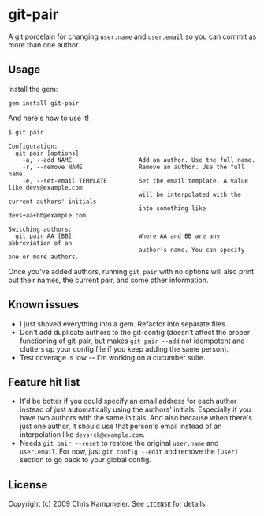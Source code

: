 # git-pair

A git porcelain for changing `user.name` and `user.email` so you can commit as
more than one author.

## Usage

Install the gem:

    gem install git-pair

And here's how to use it!

    $ git pair

    Configuration:
      git pair [options]
        -a, --add NAME                   Add an author. Use the full name.
        -r, --remove NAME                Remove an author. Use the full name.
        -e, --set-email TEMPLATE         Set the email template. A value like devs@example.com
                                         will be interpolated with the current authors' initials
                                         into something like devs+aa+bb@example.com.

    Switching authors:
      git pair AA [BB]                   Where AA and BB are any abbreviation of an
                                         author's name. You can specify one or more authors.

Once you've added authors, running `git pair` with no options will also print
out their names, the current pair, and some other information.

## Known issues

* I just shoved everything into a gem. Refactor into separate files.
* Don't add duplicate authors to the git-config (doesn't affect the proper
  functioning of git-pair, but makes `git pair --add` not idempotent and
  clutters up your config file if you keep adding the same person).
* Test coverage is low -- I'm working on a cucumber suite.

## Feature hit list

* It'd be better if you could specify an email address for each author instead
  of just automatically using the authors' initials. Especially if you have two
  authors with the same initials. And also because when there's just one author,
  it should use that person's email instead of an interpolation like
  `devs+ck@example.com`.
* Needs `git pair --reset` to restore the original `user.name` and `user.email`.
  For now, just `git config --edit` and remove the `[user]` section to go back
  to your global config.

## License

Copyright (c) 2009 Chris Kampmeier. See `LICENSE` for details.
